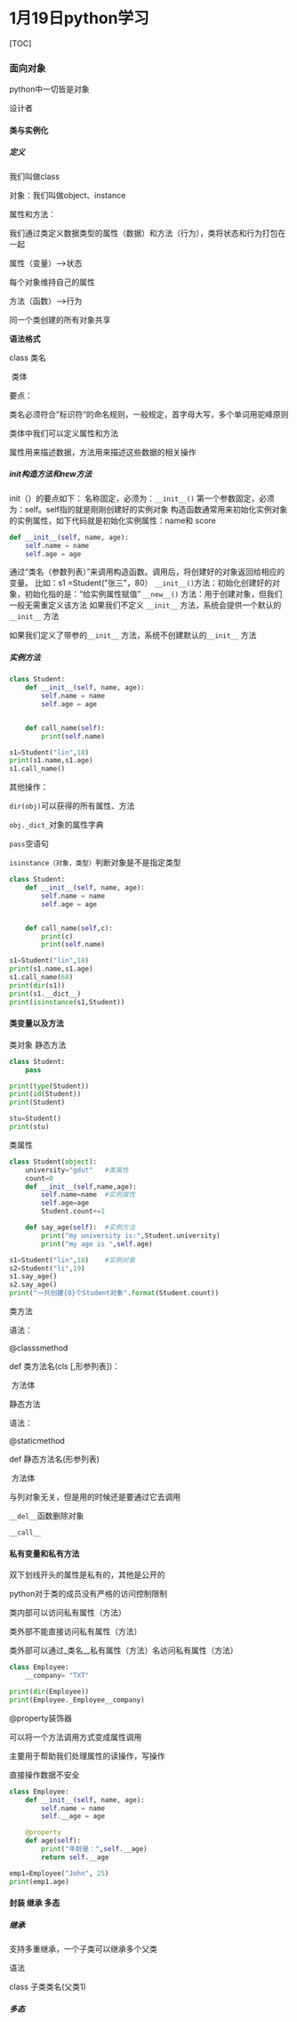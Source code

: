 # 1月19日python学习

[TOC]

### 面向对象

python中一切皆是对象

设计者

 #### 类与实例化 

##### 定义

我们叫做class

对象：我们叫做object、instance

属性和方法：

我们通过类定义数据类型的属性（数据）和方法（行为），类将状态和行为打包在一起

属性（变量）-->状态

每个对象维持自己的属性

方法（函数）-->行为

同一个类创建的所有对象共享

**语法格式**

class 类名

​	类体

要点：

类名必须符合”标识符“的命名规则，一般规定，首字母大写，多个单词用驼峰原则

类体中我们可以定义属性和方法

属性用来描述数据，方法用来描述这些数据的相关操作

##### init构造方法和new方法

init（）的要点如下：
 名称固定，必须为：`__init__()`
 第一个参数固定，必须为：self。self指的就是刚刚创建好的实例对象
 构造函数通常用来初始化实例对象的实例属性，如下代码就是初始化实例属性：name和 score

```python
def __init__(self, name, age):
    self.name = name
    self.age = age
```

 通过“类名（参数列表）”来调用构造函数。调用后，将创建好的对象返回给相应的变量。
比如：s1 =Student("张三"，80）
`__init__()`方法：初始化创建好的对象，初始化指的是：“给实例属性赋值”
`__new__()` 方法：用于创建对象，但我们一般无需重定义该方法
 如果我们不定义 `__init__` 方法，系统会提供一个默认的`__init__` 方法

如果我们定义了带参的`__init__`  方法，系统不创建默认的`__init__` 方法

##### 实例方法

```python
class Student:
    def __init__(self, name, age):
        self.name = name
        self.age = age


    def call_name(self):
        print(self.name)

s1=Student("lin",18)
print(s1.name,s1.age)
s1.call_name()
```

其他操作：

`dir(obj)`可以获得的所有属性、方法

`obj._dict_`对象的属性字典

`pass`空语句

`isinstance（对象，类型）`判断对象是不是指定类型

```python
class Student:
    def __init__(self, name, age):
        self.name = name
        self.age = age


    def call_name(self,c):
        print(c)
        print(self.name)

s1=Student("lin",18)
print(s1.name,s1.age)
s1.call_name(68)
print(dir(s1))
print(s1.__dict__)
print(isinstance(s1,Student))
```

#### 类变量以及方法 

类对象 静态方法

```python
class Student:
    pass

print(type(Student))
print(id(Student))
print(Student)

stu=Student()
print(stu)
```

类属性

```python
class Student(object):
    university="gdut"	#类属性
    count=0
    def __init__(self,name,age):
        self.name=name	#实例属性
        self.age=age
        Student.count+=1

    def say_age(self):	#实例方法
        print("my university is:",Student.university)
        print("my age is ",self.age)

s1=Student("lin",18)	#实例对象
s2=Student("li",19)
s1.say_age()
s2.say_age()
print("一共创建{0}个Student对象".format(Student.count))
```

类方法

语法：

@classsmethod

def 类方法名(cls [,形参列表])：

​	方法体



静态方法

语法：

@staticmethod

def 静态方法名(形参列表)

​	方法体

与列对象无关，但是用的时候还是要通过它去调用

`__del__`函数删除对象

`__call__`

####  私有变量和私有方法 

双下划线开头的属性是私有的，其他是公开的

python对于类的成员没有严格的访问控制限制

类内部可以访问私有属性（方法）

类外部不能直接访问私有属性（方法）

类外部可以通过_类名__私有属性（方法）名访问私有属性（方法）

```python
class Employee:
    __company= "TXT"

print(dir(Employee))
print(Employee._Employee__company)
```

@property装饰器

可以将一个方法调用方式变成属性调用

主要用于帮助我们处理属性的读操作，写操作

直接操作数据不安全

```python
class Employee:
    def __init__(self, name, age):
        self.name = name
        self.__age = age

    @property
    def age(self):
        print("年龄是：",self.__age)
        return self.__age

emp1=Employee("John", 25)
print(emp1.age)
```



#### 封装 继承 多态

##### 继承

支持多重继承，一个子类可以继承多个父类



语法

class 子类类名(父类1)

##### 多态

